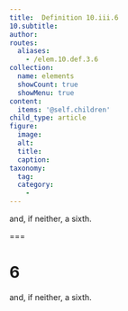 ```yaml
---
title:  Definition 10.iii.6
10.subtitle: 
author:
routes:
  aliases:
    - /elem.10.def.3.6
collection:
  name: elements
  showCount: true
  showMenu: true
content:
  items: '@self.children'
child_type: article
figure:
  image:
  alt:
  title:
  caption:
taxonomy:
  tag:
  category:
    - 
---
```


<p>and, if neither, a <hi rend="bold">sixth.</hi></p>

===

<h1>6</h1>
<p>and, if neither, a <span class="bold">sixth.</span></p>
